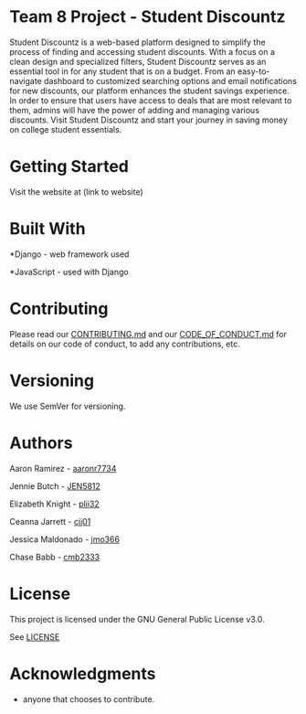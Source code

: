 # Team 8 Project - Student Discountz
Student Discountz is a web-based platform designed to simplify the process of finding and accessing student discounts. With a focus on a clean design and specialized filters, Student Discountz serves as an essential tool in for any student that is on a budget. From an easy-to-navigate dashboard to customized searching options and email notifications for new discounts, our platform enhances the student savings experience. In order to ensure that users have access to deals that are most relevant to them, admins will have the power of adding and managing various discounts. Visit Student Discountz and start your journey in saving money on college student essentials.

# Getting Started
Visit the website at (link to website)

# Built With 
*Django - web framework used

*JavaScript - used with Django

# Contributing
Please read our [CONTRIBUTING.md](https://github.com/aaronr7734/team-8-project/blob/main/CONTRIBUTING.md) and our [CODE_OF_CONDUCT.md](https://github.com/aaronr7734/team-8-project/blob/main/CODE_OF_CONDUCT.md) for details on our code of conduct, to add any contributions, etc. 

# Versioning
We use SemVer for versioning.

# Authors
Aaron Ramirez - [aaronr7734](https://github.com/aaronr7734)

Jennie Butch - [JEN5812](https://github.com/JEN5812)

Elizabeth Knight - [plii32](https://github.com/plii32)

Ceanna Jarrett - [cjj01](https://github.com/cjj01)

Jessica Maldonado - [jmo366](https://github.com/jmo366)

Chase Babb - [cmb2333](https://github.com/cmb2333)

# License
This project is licensed under the GNU General Public License v3.0. 

See [LICENSE](https://github.com/aaronr7734/team-8-project/blob/main/LICENSE)

# Acknowledgments
* anyone that chooses to contribute.
